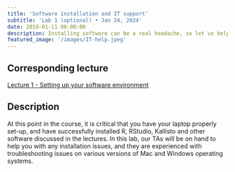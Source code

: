 ```yaml
---
title: 'Software installation and IT support'
subtitle: 'Lab 1 (optional) • Jan 24, 2024'
date: 2019-01-11 00:00:00
description: Installing software can be a real headache, so let us help you! This lab will be focused on helping you with IT support and getting to know the software tools that we'll be using throughout the course.
featured_image: '/images/IT-help.jpeg'
---
```


## Corresponding lecture

[Lecture 1 - Setting up your software environment](https://diytranscriptomics.com/project/lecture-01)


## Description

At this point in the course, it is critical that you have your laptop properly set-up, and have successfully installed R, RStudio, Kallisto and other software discussed in the lectures.  In this lab, our TAs will be on hand to help you with any installation issues, and they are experienced with troubleshooting issues on various versions of Mac and Windows operating systems.